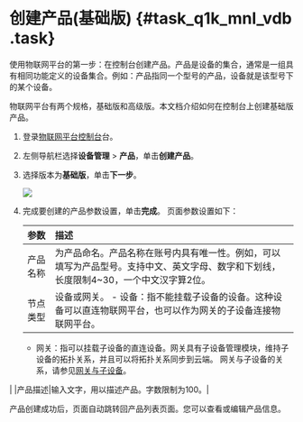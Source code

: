 # 创建产品\(基础版\) {#task_q1k_mnl_vdb .task}

使用物联网平台的第一步：在控制台创建产品。产品是设备的集合，通常是一组具有相同功能定义的设备集合。例如：产品指同一个型号的产品，设备就是该型号下的某个设备。

物联网平台有两个规格，基础版和高级版。本文档介绍如何在控制台上创建基础版产品。

1.  登录[物联网平台控制台](http://iot.console.aliyun.com/)台。 
2.  左侧导航栏选择**设备管理** \> **产品**，单击**创建产品**。 
3.  选择版本为**基础版**，单击**下一步**。 

    ![](http://static-aliyun-doc.oss-cn-hangzhou.aliyuncs.com/assets/img/12825/15501432096711_zh-CN.png)

4.  完成要创建的产品参数设置，单击**完成**。 页面参数设置如下：

    |参数|描述|
    |:-|:-|
    |产品名称|为产品命名。产品名称在账号内具有唯一性。例如，可以填写为产品型号。支持中文、英文字母、数字和下划线，长度限制4~30，一个中文汉字算2位。|
    |节点类型|设备或网关。    -   设备：指不能挂载子设备的设备。这种设备可以直连物联网平台，也可以作为网关的子设备连接物联网平台。
    -   网关：指可以挂载子设备的直连设备。网关具有子设备管理模块，维持子设备的拓扑关系，并且可以将拓扑关系同步到云端。
网关与子设备的关系，请参见[网关与子设备](intl.zh-CN/用户指南/产品与设备/网关与子设备/网关与子设备.md#)。

|
    |产品描述|输入文字，用以描述产品。字数限制为100。|


产品创建成功后，页面自动跳转回产品列表页面。您可以查看或编辑产品信息。


